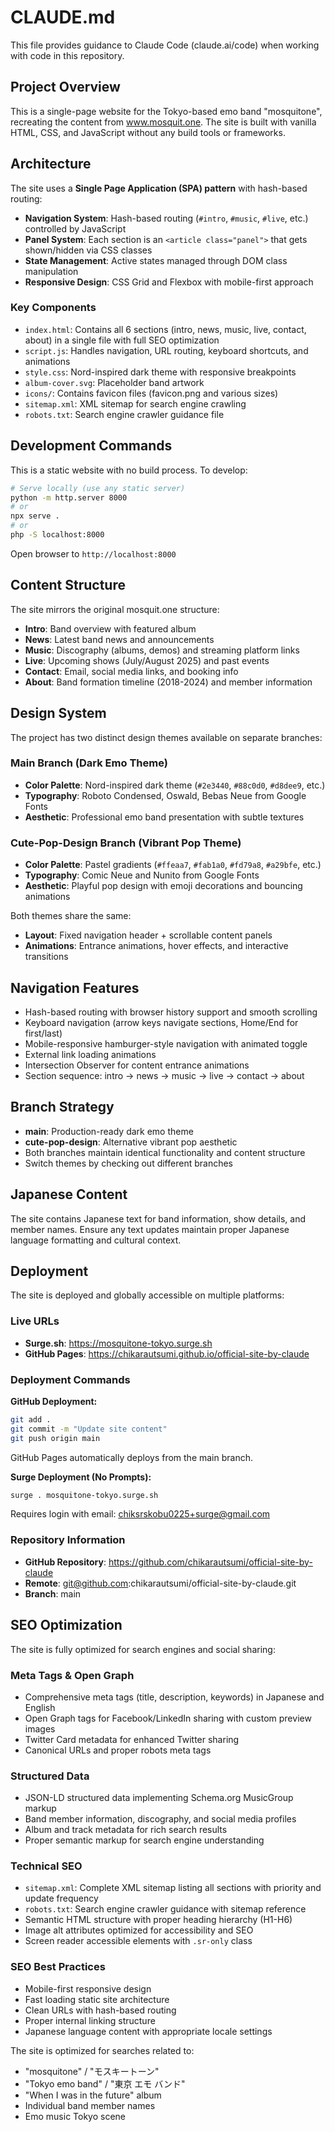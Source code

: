 # CLAUDE.md

This file provides guidance to Claude Code (claude.ai/code) when working with code in this repository.

## Project Overview

This is a single-page website for the Tokyo-based emo band "mosquitone", recreating the content from www.mosquit.one. The site is built with vanilla HTML, CSS, and JavaScript without any build tools or frameworks.

## Architecture

The site uses a **Single Page Application (SPA) pattern** with hash-based routing:

- **Navigation System**: Hash-based routing (`#intro`, `#music`, `#live`, etc.) controlled by JavaScript
- **Panel System**: Each section is an `<article class="panel">` that gets shown/hidden via CSS classes
- **State Management**: Active states managed through DOM class manipulation
- **Responsive Design**: CSS Grid and Flexbox with mobile-first approach

### Key Components

- `index.html`: Contains all 6 sections (intro, news, music, live, contact, about) in a single file with full SEO optimization
- `script.js`: Handles navigation, URL routing, keyboard shortcuts, and animations
- `style.css`: Nord-inspired dark theme with responsive breakpoints
- `album-cover.svg`: Placeholder band artwork
- `icons/`: Contains favicon files (favicon.png and various sizes)
- `sitemap.xml`: XML sitemap for search engine crawling
- `robots.txt`: Search engine crawler guidance file

## Development Commands

This is a static website with no build process. To develop:

```bash
# Serve locally (use any static server)
python -m http.server 8000
# or
npx serve .
# or
php -S localhost:8000
```

Open browser to `http://localhost:8000`

## Content Structure

The site mirrors the original mosquit.one structure:
- **Intro**: Band overview with featured album
- **News**: Latest band news and announcements
- **Music**: Discography (albums, demos) and streaming platform links
- **Live**: Upcoming shows (July/August 2025) and past events
- **Contact**: Email, social media links, and booking info
- **About**: Band formation timeline (2018-2024) and member information

## Design System

The project has two distinct design themes available on separate branches:

### Main Branch (Dark Emo Theme)
- **Color Palette**: Nord-inspired dark theme (`#2e3440`, `#88c0d0`, `#d8dee9`, etc.)
- **Typography**: Roboto Condensed, Oswald, Bebas Neue from Google Fonts
- **Aesthetic**: Professional emo band presentation with subtle textures

### Cute-Pop-Design Branch (Vibrant Pop Theme)  
- **Color Palette**: Pastel gradients (`#ffeaa7`, `#fab1a0`, `#fd79a8`, `#a29bfe`, etc.)
- **Typography**: Comic Neue and Nunito from Google Fonts
- **Aesthetic**: Playful pop design with emoji decorations and bouncing animations

Both themes share the same:
- **Layout**: Fixed navigation header + scrollable content panels
- **Animations**: Entrance animations, hover effects, and interactive transitions

## Navigation Features

- Hash-based routing with browser history support and smooth scrolling
- Keyboard navigation (arrow keys navigate sections, Home/End for first/last)
- Mobile-responsive hamburger-style navigation with animated toggle
- External link loading animations
- Intersection Observer for content entrance animations
- Section sequence: intro → news → music → live → contact → about

## Branch Strategy

- **main**: Production-ready dark emo theme
- **cute-pop-design**: Alternative vibrant pop aesthetic
- Both branches maintain identical functionality and content structure
- Switch themes by checking out different branches

## Japanese Content

The site contains Japanese text for band information, show details, and member names. Ensure any text updates maintain proper Japanese language formatting and cultural context.

## Deployment

The site is deployed and globally accessible on multiple platforms:

### Live URLs
- **Surge.sh**: https://mosquitone-tokyo.surge.sh
- **GitHub Pages**: https://chikarautsumi.github.io/official-site-by-claude

### Deployment Commands

**GitHub Deployment:**
```bash
git add .
git commit -m "Update site content"
git push origin main
```
GitHub Pages automatically deploys from the main branch.

**Surge Deployment (No Prompts):**
```bash
surge . mosquitone-tokyo.surge.sh
```
Requires login with email: chiksrskobu0225+surge@gmail.com

### Repository Information
- **GitHub Repository**: https://github.com/chikarautsumi/official-site-by-claude
- **Remote**: git@github.com:chikarautsumi/official-site-by-claude.git
- **Branch**: main

## SEO Optimization

The site is fully optimized for search engines and social sharing:

### Meta Tags & Open Graph
- Comprehensive meta tags (title, description, keywords) in Japanese and English
- Open Graph tags for Facebook/LinkedIn sharing with custom preview images
- Twitter Card metadata for enhanced Twitter sharing
- Canonical URLs and proper robots meta tags

### Structured Data
- JSON-LD structured data implementing Schema.org MusicGroup markup
- Band member information, discography, and social media profiles
- Album and track metadata for rich search results
- Proper semantic markup for search engine understanding

### Technical SEO
- `sitemap.xml`: Complete XML sitemap listing all sections with priority and update frequency
- `robots.txt`: Search engine crawler guidance with sitemap reference
- Semantic HTML structure with proper heading hierarchy (H1-H6)
- Image alt attributes optimized for accessibility and SEO
- Screen reader accessible elements with `.sr-only` class

### SEO Best Practices
- Mobile-first responsive design
- Fast loading static site architecture
- Clean URLs with hash-based routing
- Proper internal linking structure
- Japanese language content with appropriate locale settings

The site is optimized for searches related to:
- "mosquitone" / "モスキートーン"
- "Tokyo emo band" / "東京 エモ バンド"
- "When I was in the future" album
- Individual band member names
- Emo music Tokyo scene